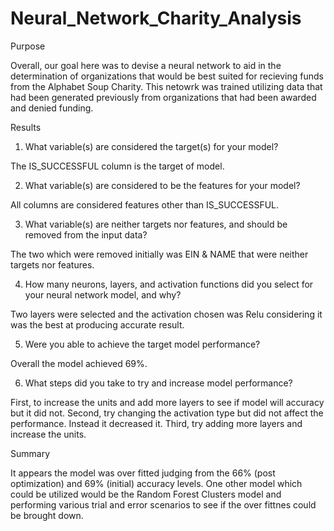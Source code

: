 # Neural_Network_Charity_Analysis

Purpose

Overall, our goal here was to devise a neural network to aid in the determination of organizations that would be best suited for recieving funds from the Alphabet Soup Charity. This netowrk was trained utilizing data that had been generated previously from organizations that had been awarded and denied funding.

Results

1.  What variable(s) are considered the target(s) for your model?

The IS_SUCCESSFUL column is the target of model.

2.  What variable(s) are considered to be the features for your model?

All columns are considered features other than IS_SUCCESSFUL.

3.  What variable(s) are neither targets nor features, and should be removed from the input data?

The two which were removed initially was EIN & NAME that were neither targets nor features.

4.  How many neurons, layers, and activation functions did you select for your neural network model, and why?

Two layers were selected and the activation chosen was Relu considering it was the best at producing accurate result.

5.  Were you able to achieve the target model performance?

Overall the model achieved 69%. 

6.  What steps did you take to try and increase model performance?

First, to increase the units and add more layers to see if model will accuracy but it did not. Second, try changing the activation type but did not affect the performance. Instead it decreased it. Third, try adding more layers and increase the units. 

Summary

It appears the model was over fitted judging from the 66% (post optimization) and 69% (initial) accuracy levels. One other model which could be utilized would be the Random Forest Clusters model and performing various trial and error scenarios to see if the over fittnes could be brought down.
